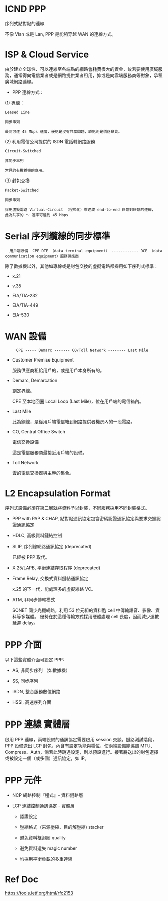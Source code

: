 # ICND PPP
序列式點對點的連線


不像 Vlan 或是 Lan, PPP 是能夠穿越 WAN 的連線方式。

# ISP & Cloud Service

由於建立全球性、可以連線至各端點的網路會耗費很大的資金，故若要使用廣域服務，通常得向電信業者或是網路提供業者租用，抑或是向雲端服務商等對象，承租廣域網路連線。

* PPP 連線方式：

(1) 專線：

    Leased Line

    同步串列

    最高可達 45 Mbps 速度，優點是沒有共享問題，缺點則是價格昂貴。

(2) 利用電信公司提供的 ISDN 電話轉網路服務

    Circuit-Switched

    非同步串列
    
    常見的有數據機的應用。

(3) 封包交換

    Packet-Switched

    同步串列
    
    採用虛擬電路 Virtual-Circuit （程式化）來達成 end-to-end 終端對終端的連線，
    此為共享的 ～ 速率可達到 45 Mbps

 # Serial 序列纜線的同步標準
 
 
      用戶端設備  CPE DTE （data terminal equipment） ------------ DCE （data communication equipment）服務供應商
 
 除了數據機以外，其他如專線或是封包交換的虛擬電路都採用如下序列式標準：
 
 * x.21
 
 * v.35
 
 * EIA/TIA-232
 
 * EIA/TIA-449
 
 * EIA-530
 
 # WAN 設備
 

         CPE ----- Demarc ------- CO/Toll Network -------- Last Mile

 

 * Customer Premise Equipment
 
   服務供應商租給用戶的，或是用戶本身所有的。
 
 * Demarc, Demarcation
 
   劃定界線。
 
   CPE 至本地回圈 Local Loop (Last Mile)，位在用戶端的電信箱內。
 
 * Last Mile
 
   此為銅線，是從用戶端電信箱到網路提供者機房內的一段電路。
 
 * CO, Central Office Switch 
 
   電信交換設備
   
   這是電信服務商最接近用戶端的設備。
 
 * Toll Network
 
   雲的電信交換器與主幹的集合。

# L2 Encapsulation Format

序列式設備必須在第二層就將資料予以封裝，不同服務採用不同封裝格式。

* PPP with PAP & CHAP, 點對點通訊協定包含密碼認證通訊協定與要求交握認證通訊協定

* HDLC, 高級資料鏈結控制

* SLIP, 序列線網路通訊協定 (deprecated)

  已經被 PPP 取代。

* X.25/LAPB, 平衡連結存取程序 (deprecated)

* Frame Relay, 交換式資料鏈結通訊協定

  x.25 的下一代，能處理多的虛擬線路 VC。

* ATM, 非同步傳輸模式

  SONET 同步光纖網路，利用 53 位元組的資料胞 cell 中傳輸語音、影像、資料等多媒體。
  優勢在於這種傳輸方式採用硬體處理 cell 長度，因而減少運數延遲 delay。
  
# PPP 介面

以下這些實體介面可設定 PPP:

* AS, 非同步序列 （如數據機）

* SS, 同步序列

* ISDN, 整合服務數位網路

* HSSI, 高速序列介面

# PPP 連線 實體層

啟用 PPP 連線，兩端設備的通訊協定需要啟用 session 交談。鏈路測試階段，PPP 設備送出 LCP 封包，內含有設定功能與欄位，使兩端設備能協調 MTU、Compress、Auth，倘若此時跳過設定，則以預設進行。接著將送出的封包選擇或被設定一個（或多個）通訊協定，如 IP。

# PPP 元件

* NCP 網路控制『程式』- 資料鏈路層

* LCP 連結控制通訊協定 - 實體層

  * 認證設定

  * 壓縮格式（來源壓縮、目的解壓縮) stacker
  
  * 避免資料框迴圈 quality
  
  * 避免資料遺失 magic number
  
  * 均採用平衡負載的多重連線

# Ref Doc

https://tools.ietf.org/html/rfc2153
